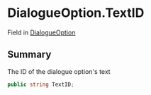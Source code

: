 # DialogueOption.TextID

Field in [DialogueOption](/docs/api/csharp/yarn.unity.dialogueoption.md)

## Summary


The ID of the dialogue option's text


```csharp
public string TextID;
```

